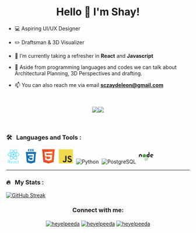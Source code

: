 <h1 align="center">Hello 👋 I'm Shay!</h1>

- 💻 Aspiring UI/UX Designer
- ✏️ Draftsman & 3D Visualizer

- 🌱 I’m currently taking a refresher in **React** and **Javascript**

- 💬 Aside from programming languages and codes we can talk about Architectural Planning, 3D Perspectives and drafting.

- 📫 You can also reach me via email **sczaydeleon@gmail.com**
<br>
<p align="center">
<img src="https://little.kylerconway.com/images/golang-what.gif" width="300"><img src="https://intro.rustbridge.com/img/ferris.gif" width="300">
</p>
<br>

### 🛠️ &nbsp; Languages and Tools :

<p>
<img src="https://github.com/devicons/devicon/blob/master/icons/react/react-original-wordmark.svg" title="React" alt="React" width="40" height="40"/>&nbsp;
<img src="https://github.com/devicons/devicon/blob/master/icons/css3/css3-plain-wordmark.svg"  title="CSS3" alt="CSS" width="40" height="40"/>&nbsp;
<img src="https://github.com/devicons/devicon/blob/master/icons/html5/html5-original.svg" title="HTML5" alt="HTML" width="40" height="40"/>&nbsp;
<img src="https://github.com/devicons/devicon/blob/master/icons/javascript/javascript-original.svg" title="JavaScript" alt="JavaScript" width="40" height="40"/>&nbsp;
<img src="https://bit.ly/2IzjHwr" title="Python" alt="Python" width="40" height="40"/>&nbsp;
<img src="https://cdn.jsdelivr.net/gh/devicons/devicon/icons/postgresql/postgresql-original.svg" title="Postgresql"  alt="PostgreSQL" width="40" height="40"/>&nbsp;
<img src="https://github.com/devicons/devicon/blob/master/icons/nodejs/nodejs-original-wordmark.svg" title="NodeJS" alt="NodeJS" width="40" height="40"/>&nbsp;
</p>

---

### 🔥 &nbsp; My Stats :

[![GitHub Streak](https://streak-stats.demolab.com/?user=Lyoa)](https://git.io/streak-stats)

<h3 align="center">Connect with me:</h3>
<p align="center">
<a href="https://twitter.com/hey_elpeeda" target="_blank"><img align="center" src="https://cdn.jsdelivr.net/npm/simple-icons@3.0.1/icons/twitter.svg" alt="heyelpeeda" height="20" width="20" /></a>
<a href="https://linkedin.com/in/heyelpeeda" target="_blank"><img align="center" src="https://cdn.jsdelivr.net/npm/simple-icons@3.0.1/icons/linkedin.svg" alt="heyelpeeda" height="20" width="20" /></a>
<a href="https://instagram.com/sool.ace" target="_blank"><img align="center" src="https://cdn.jsdelivr.net/npm/simple-icons@3.0.1/icons/instagram.svg" alt="heyelpeeda" height="20" width="20" /></a>
</p>
